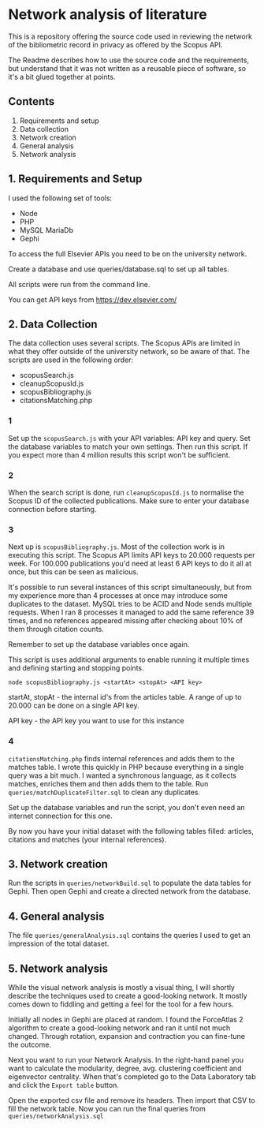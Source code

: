 # Network analysis of literature

This is a repository offering the source code used in reviewing the network of the bibliometric record in privacy as offered by the Scopus API.

The Readme describes how to use the source code and the requirements, but understand that it was not written as a reusable piece of software, so it's a bit glued together at points.

## Contents

1. Requirements and setup
2. Data collection
3. Network creation
4. General analysis
5. Network analysis

## 1. Requirements and Setup

I used the following set of tools:
- Node
- PHP
- MySQL MariaDb
- Gephi

To access the full Elsevier APIs you need to be on the university network.

Create a database and use queries/database.sql to set up all tables.

All scripts were run from the command line.

You can get API keys from https://dev.elsevier.com/

##  2. Data Collection

The data collection uses several scripts. The Scopus APIs are limited in what they offer outside of the university network, so be aware of that. The scripts are used in the following order:
- scopusSearch.js
- cleanupScopusId.js
- scopusBibliography.js
- citationsMatching.php

### 1

Set up the `scopusSearch.js` with your API variables: API key and query. Set the database variables to match your own settings. Then run this script. If you expect more than 4 million results this script won't be sufficient.

### 2

When the search script is done, run `cleanupScopusId.js` to normalise the Scopus ID of the collected publications. Make sure to enter your database connection before starting.

### 3

Next up is `scopusBibliography.js`. Most of the collection work is in executing this script. The Scopus API limits API keys to 20.000 requests per week. For 100.000 publications you'd need at least 6 API keys to do it all at once, but this can be seen as malicious.

It's possible to run several instances of this script simultaneously, but from my experience more than 4 processes at once may introduce some duplicates to the dataset. MySQL tries to be ACID and Node sends multiple requests. When I ran 8 processes it managed to add the same reference 39 times, and no references appeared missing after checking about 10% of them through citation counts.

Remember to set up the database variables once again.

This script is uses additional arguments to enable running it multiple times and defining starting and stopping points.

    node scopusBibliography.js <startAt> <stopAt> <API key>

startAt, stopAt - the internal id's from the articles table. A range of up to 20.000 can be done on a single API key.

API key - the API key you want to use for this instance

### 4

`citationsMatching.php` finds internal references and adds them to the matches table. I wrote this quickly in PHP because everything in a single query was a bit much. I wanted a synchronous language, as it collects matches, enriches them and then adds them to the table. Run `queries/matchDuplicateFilter.sql` to clean any duplicates.

Set up the database variables and run the script, you don't even need an internet connection for this one.

By now you have your initial dataset with the following tables filled: articles, citations and matches (your internal references).

## 3. Network creation

Run the scripts in `queries/networkBuild.sql` to populate the data tables for Gephi. Then open Gephi and create a directed network from the database.

## 4. General analysis

The file `queries/generalAnalysis.sql` contains the queries I used to get an impression of the total dataset.

## 5. Network analysis

While the visual network analysis is mostly a visual thing, I will shortly describe the techniques used to create a good-looking network. It mostly comes down to fiddling and getting a feel for the tool for a few hours.

Initially all nodes in Gephi are placed at random. I found the ForceAtlas 2 algorithm to create a good-looking network and ran it until not much changed. Through rotation, expansion and contraction you can fine-tune the outcome.

Next you want to run your Network Analysis. In the right-hand panel you want to calculate the modularity, degree, avg. clustering coefficient and eigenvector centrality. When that's completed go to the Data Laboratory tab and click the `Export table` button.

Open the exported csv file and remove its headers. Then import that CSV to fill the network table. Now you can run the final queries from `queries/networkAnalysis.sql`
